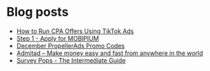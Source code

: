 # Blog posts
<!-- BLOG-POST-LIST:START -->
- [How to Run CPA Offers Using TikTok Ads](https://afflift.com/f/threads/how-to-run-cpa-offers-using-tiktok-ads.10057/)
- [Step 1 - Apply for MOBIPIUM](https://afflift.com/f/threads/step-1-apply-for-mobipium.2938/)
- [December PropellerAds Promo Codes](https://afflift.com/f/threads/december-propellerads-promo-codes.10021/)
- [Admitad – Make money easy and fast from anywhere in the world](https://afflift.com/f/threads/admitad-%E2%80%93-make-money-easy-and-fast-from-anywhere-in-the-world.5750/)
- [Survey Pops - The Intermediate Guide](https://afflift.com/f/threads/survey-pops-the-intermediate-guide.10074/)
<!-- BLOG-POST-LIST:END -->
